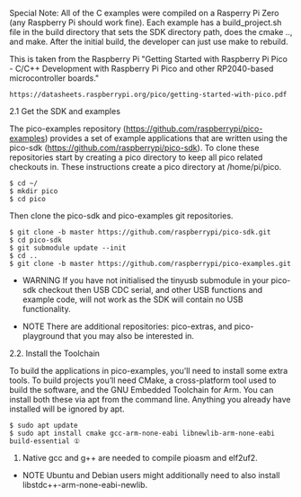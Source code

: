 Special Note:  All of the C examples were compiled on a Rasperry Pi Zero (any Raspberry Pi should work fine). Each example has a build_project.sh file in the build directory that sets the SDK directory path, does the cmake .., and make. After the initial build, the developer can just use make to rebuild.

This is taken from the Raspberry Pi "Getting Started with Raspberry Pi Pico - C/C++ Development with Raspberry Pi Pico and other RP2040-based microcontroller boards."

```
https://datasheets.raspberrypi.org/pico/getting-started-with-pico.pdf
```

2.1 Get the SDK and examples

The pico-examples repository (https://github.com/raspberrypi/pico-examples) provides a set of example applications
that are written using the pico-sdk (https://github.com/raspberrypi/pico-sdk). To clone these repositories start by
creating a pico directory to keep all pico related checkouts in. These instructions create a pico directory at /home/pi/pico.

```
$ cd ~/
$ mkdir pico
$ cd pico
```

Then clone the pico-sdk and pico-examples git repositories.

```
$ git clone -b master https://github.com/raspberrypi/pico-sdk.git
$ cd pico-sdk
$ git submodule update --init
$ cd ..
$ git clone -b master https://github.com/raspberrypi/pico-examples.git
```

* WARNING
If you have not initialised the tinyusb submodule in your pico-sdk checkout then USB CDC serial, and other USB
functions and example code, will not work as the SDK will contain no USB functionality.

* NOTE
There are additional repositories: pico-extras, and pico-playground that you may also be interested in.


2.2. Install the Toolchain

To build the applications in pico-examples, you’ll need to install some extra tools. To build projects you’ll need CMake, a
cross-platform tool used to build the software, and the GNU Embedded Toolchain for Arm. You can install both these via
apt from the command line. Anything you already have installed will be ignored by apt.

```
$ sudo apt update
$ sudo apt install cmake gcc-arm-none-eabi libnewlib-arm-none-eabi build-essential ①
```

1. Native gcc and g++ are needed to compile pioasm and elf2uf2.


* NOTE
Ubuntu and Debian users might additionally need to also install libstdc++-arm-none-eabi-newlib.
